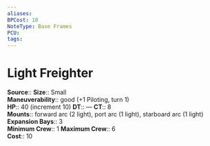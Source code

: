 ```yaml
---
aliases: 
BPCost: 10
NoteType: Base Frames
PCU: 
tags: 
---
```


# Light Freighter

**Source**::
**Size**:: Small  
**Maneuverability**:: good (+1 Piloting, turn 1)  
**HP**:: 40 (increment 10)
**DT**:: —
**CT**:: 8  
**Mounts**:: forward arc (2 light), port arc (1 light), starboard arc (1 light)  
**Expansion Bays**:: 3  
**Minimum Crew**:: 1
**Maximum Crew**:: 6  
**Cost**:: 10